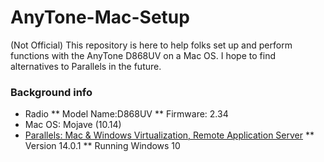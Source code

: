# AnyTone-Mac-Setup
(Not Official) This repository is here to help folks set up and perform functions with the AnyTone D868UV on a Mac OS.
I hope to find alternatives to Parallels in the future.
### Background info
* Radio
** Model Name:D868UV
** Firmware: 2.34
* Mac OS: Mojave (10.14)
* [Parallels: Mac & Windows Virtualization, Remote Application Server](https://www.parallels.com/) 
** Version 14.0.1
** Running Windows 10
